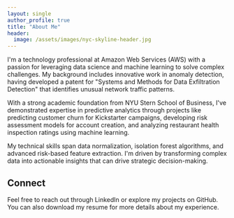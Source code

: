 ```yaml
---
layout: single
author_profile: true
title: "About Me"
header:
  image: /assets/images/nyc-skyline-header.jpg
---
```


I'm a technology professional at Amazon Web Services (AWS) with a passion for leveraging data science and machine learning to solve complex challenges. My background includes innovative work in anomaly detection, having developed a patent for "Systems and Methods for Data Exfiltration Detection" that identifies unusual network traffic patterns.

With a strong academic foundation from NYU Stern School of Business, I've demonstrated expertise in predictive analytics through projects like predicting customer churn for Kickstarter campaigns, developing risk assessment models for account creation, and analyzing restaurant health inspection ratings using machine learning.

My technical skills span data normalization, isolation forest algorithms, and advanced risk-based feature extraction. I'm driven by transforming complex data into actionable insights that can drive strategic decision-making.

## Connect

Feel free to reach out through LinkedIn or explore my projects on GitHub. You can also download my resume for more details about my experience.